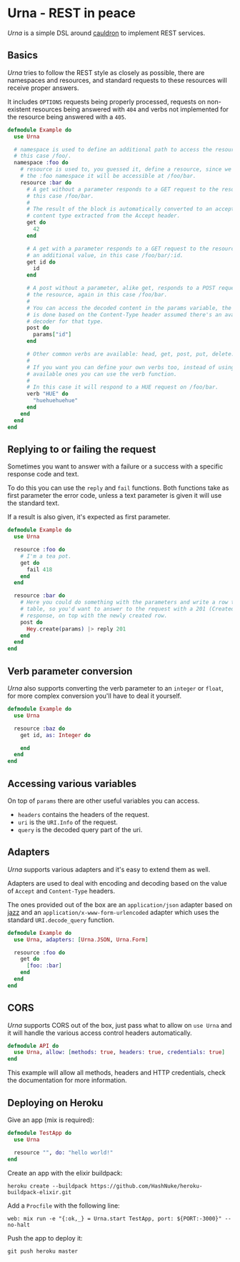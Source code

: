 Urna - REST in peace
====================
*Urna* is a simple DSL around [cauldron](https://github.com/meh/cauldron) to
implement REST services.

Basics
------
*Urna* tries to follow the REST style as closely as possible, there are
namespaces and resources, and standard requests to these resources will receive
proper answers.

It includes `OPTIONS` requests being properly processed, requests on non-existent
resources being answered with `404` and verbs not implemented for the resource being
answered with a `405`.

```elixir
defmodule Example do
  use Urna

  # namespace is used to define an additional path to access the resource, in
  # this case /foo/.
  namespace :foo do
    # resource is used to, you guessed it, define a resource, since we're in
    # the :foo namespace it will be accessible at /foo/bar.
    resource :bar do
      # A get without a parameter responds to a GET request to the resource, in
      # this case /foo/bar.
      #
      # The result of the block is automatically converted to an accepted
      # content type extracted from the Accept header.
      get do
        42
      end

      # A get with a parameter responds to a GET request to the resource with
      # an additional value, in this case /foo/bar/:id.
      get id do
        id
      end

      # A post without a parameter, alike get, responds to a POST request to
      # the resource, again in this case /foo/bar.
      #
      # You can access the decoded content in the params variable, the decoding
      # is done based on the Content-Type header assumed there's an available
      # decoder for that type.
      post do
        params["id"]
      end

      # Other common verbs are available: head, get, post, put, delete.
      #
      # If you want you can define your own verbs too, instead of using the
      # available ones you can use the verb function.
      #
      # In this case it will respond to a HUE request on /foo/bar.
      verb "HUE" do
        "huehuehuehue"
      end
    end
  end
end
```

Replying to or failing the request
----------------------------------
Sometimes you want to answer with a failure or a success with a specific
response code and text.

To do this you can use the `reply` and `fail` functions. Both functions take as
first parameter the error code, unless a text parameter is given it will use
the standard text.

If a result is also given, it's expected as first parameter.

```elixir
defmodule Example do
  use Urna

  resource :foo do
    # I'm a tea pot.
    get do
      fail 418
    end
  end

  resource :bar do
    # Here you could do something with the parameters and write a row to a
    # table, so you'd want to answer to the request with a 201 (Created)
    # response, on top with the newly created row.
    post do
      Hey.create(params) |> reply 201
    end
  end
end
```

Verb parameter conversion
-------------------------
*Urna* also supports converting the verb parameter to an `integer` or `float`,
for more complex conversion you'll have to deal it yourself.

```elixir
defmodule Example do
  use Urna

  resource :baz do
    get id, as: Integer do

    end
  end
end
```

Accessing various variables
---------------------------
On top of `params` there are other useful variables you can access.

* `headers` contains the headers of the request.
* `uri` is the `URI.Info` of the request.
* `query` is the decoded query part of the uri.

Adapters
--------
*Urna* supports various adapters and it's easy to extend them as well.

Adapters are used to deal with encoding and decoding based on the value of
`Accept` and `Content-Type` headers.

The ones provided out of the box are an `application/json` adapter based on
[jazz](https://github.com/meh/jazz) and an `application/x-www-form-urlencoded`
adapter which uses the standard `URI.decode_query` function.

```elixir
defmodule Example do
  use Urna, adapters: [Urna.JSON, Urna.Form]

  resource :foo do
    get do
      [foo: :bar]
    end
  end
end
```

CORS
----
*Urna* supports CORS out of the box, just pass what to allow on `use Urna` and
it will handle the various access control headers automatically.

```elixir
defmodule API do
  use Urna, allow: [methods: true, headers: true, credentials: true]
end
```

This example will allow all methods, headers and HTTP credentials, check the
documentation for more information.


Deploying on Heroku
-------------------

Give an app (mix is required):

```elixir
defmodule TestApp do
  use Urna

  resource "", do: "hello world!"
end
```


Create an app with the elixir buildpack:

    heroku create --buildpack https://github.com/HashNuke/heroku-buildpack-elixir.git


Add a `Procfile` with the following line:

    web: mix run -e "{:ok,_} = Urna.start TestApp, port: ${PORT:-3000}" --no-halt


Push the app to deploy it:

    git push heroku master
